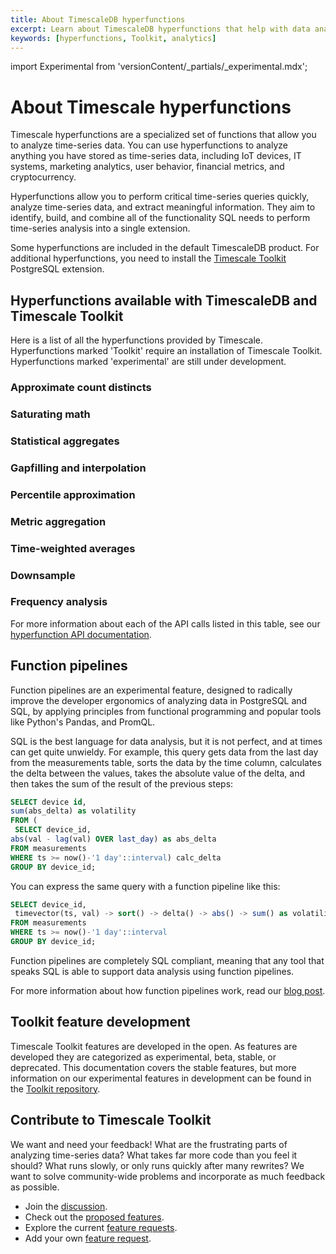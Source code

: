 ```yaml
---
title: About TimescaleDB hyperfunctions
excerpt: Learn about TimescaleDB hyperfunctions that help with data analysis
keywords: [hyperfunctions, Toolkit, analytics]
---
```


import Experimental from 'versionContent/_partials/_experimental.mdx';

# About Timescale hyperfunctions

Timescale hyperfunctions are a specialized set of functions that allow you to
analyze time-series data. You can use hyperfunctions to analyze anything you
have stored as time-series data, including IoT devices, IT systems, marketing
analytics, user behavior, financial metrics, and cryptocurrency.

Hyperfunctions allow you to perform critical time-series queries quickly,
analyze time-series data, and extract meaningful information. They aim to
identify, build, and combine all of the functionality SQL needs to perform
time-series analysis into a single extension.

Some hyperfunctions are included in the default TimescaleDB product. For
additional hyperfunctions, you need to install the
[Timescale Toolkit][install-toolkit] PostgreSQL extension.

## Hyperfunctions available with TimescaleDB and Timescale Toolkit

Here is a list of all the hyperfunctions provided by Timescale. Hyperfunctions
marked 'Toolkit' require an installation of Timescale Toolkit. Hyperfunctions
marked 'experimental' are still under development.

<Experimental />

### Approximate count distincts

<hyperfunctionTable
 hyperfunctionFamily='approximate count distinct'
 includeExperimental
 sortByType
/>

### Saturating math

<hyperfunctionTable
 hyperfunctionFamily='saturating math'
 includeExperimental
 sortByType
/>

### Statistical aggregates

<hyperfunctionTable
 hyperfunctionFamily='statistical aggregates'
 includeExperimental
 sortByType
/>

### Gapfilling and interpolation

<hyperfunctionTable
 hyperfunctionFamily='gapfilling and interpolation'
 includeExperimental
 sortByType
/>

### Percentile approximation

<hyperfunctionTable
 hyperfunctionFamily='percentile approximation'
 includeExperimental
 sortByType
/>

### Metric aggregation

<hyperfunctionTable
 hyperfunctionFamily='metric aggregation'
 includeExperimental
 sortByType
/>

### Time-weighted averages

<hyperfunctionTable
 hyperfunctionFamily='time-weighted averages'
 includeExperimental
 sortByType
/>

### Downsample

<hyperfunctionTable
 hyperfunctionFamily='downsample'
 includeExperimental
 sortByType
/>

### Frequency analysis

<hyperfunctionTable
 hyperfunctionFamily='frequency analysis'
 includeExperimental
 sortByType
/>

For more information about each of the API calls listed in this table, see our [hyperfunction API documentation][api-hyperfunctions].

## Function pipelines

Function pipelines are an experimental feature, designed to radically improve
the developer ergonomics of analyzing data in PostgreSQL and SQL, by applying
principles from functional programming and popular tools like Python's Pandas,
and PromQL.

SQL is the best language for data analysis, but it is not perfect, and at times
can get quite unwieldy. For example, this query gets data from the last day from
the measurements table, sorts the data by the time column, calculates the delta
between the values, takes the absolute value of the delta, and then takes the
sum of the result of the previous steps:

```SQL
SELECT device id,
sum(abs_delta) as volatility
FROM (
 SELECT device_id,
abs(val - lag(val) OVER last_day) as abs_delta
FROM measurements
WHERE ts >= now()-'1 day'::interval) calc_delta
GROUP BY device_id;
```

You can express the same query with a function pipeline like this:

```SQL
SELECT device_id,
 timevector(ts, val) -> sort() -> delta() -> abs() -> sum() as volatility
FROM measurements
WHERE ts >= now()-'1 day'::interval
GROUP BY device_id;
```

Function pipelines are completely SQL compliant, meaning that any tool that
speaks SQL is able to support data analysis using function pipelines.

For more information about how function pipelines work, read our
[blog post][blog-function-pipelines].

## Toolkit feature development

Timescale Toolkit features are developed in the open. As features are developed
they are categorized as experimental, beta, stable, or deprecated. This
documentation covers the stable features, but more information on our
experimental features in development can be found in the
[Toolkit repository][gh-docs].

## Contribute to Timescale Toolkit

We want and need your feedback! What are the frustrating parts of analyzing
time-series data? What takes far more code than you feel it should? What runs
slowly, or only runs quickly after many rewrites? We want to solve
community-wide problems and incorporate as much feedback as possible.

*   Join the [discussion][gh-discussions].
*   Check out the [proposed features][gh-proposed].
*   Explore the current [feature requests][gh-requests].
*   Add your own [feature request][gh-newissue].

[api-hyperfunctions]: /api/:currentVersion:/hyperfunctions
[blog-function-pipelines]: https://www.timescale.com/blog/function-pipelines-building-functional-programming-into-postgresql-using-custom-operators/
[gh-discussions]: https://github.com/timescale/timescale-analytics/discussions
[gh-docs]: https://github.com/timescale/timescale-analytics/tree/main/docs
[gh-newissue]: https://github.com/timescale/timescale-analytics/issues/new?assignees=&labels=feature-request&template=feature-request.md&title=
[gh-proposed]: https://github.com/timescale/timescale-analytics/labels/proposed-feature
[gh-requests]: https://github.com/timescale/timescale-analytics/labels/feature-request
[install-toolkit]: /timescaledb/:currentVersion:/how-to-guides/hyperfunctions/install-toolkit

